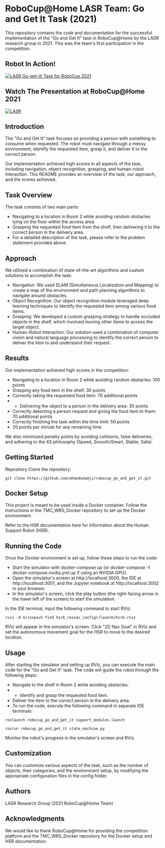 # RoboCup@Home LASR Team: Go and Get It Task (2021)
This repository contains the code and documentation for the successful implementation of the "Go and Get It" task in RoboCup@Home by the LASR research group in 2021. This was the team's first participation in the competition.

## Robot In Action!

[![LASR Go-get-it! Task for RoboCup 2021](https://img.youtube.com/vi/s6ka4xrZGpA/sddefault.jpg)](https://youtu.be/s6ka4xrZGpA)

## Watch The Presentation at RoboCup@Home 2021

[![LASR
](https://img.youtube.com/vi/-IYFWRORLpc/sddefault.jpg)](https://youtu.be/-IYFWRORLpc)


## Introduction
The "Go and Get It" task focuses on providing a person with something to consume when requested. The robot must navigate through a messy environment, identify the requested item, grasp it, and deliver it to the correct person.

Our implementation achieved high scores in all aspects of the task, including navigation, object recognition, grasping, and human-robot interaction. This README provides an overview of the task, our approach, and the scores achieved.

## Task Overview
The task consists of two main parts:

- Navigating to a location in Room 2 while avoiding random obstacles lying on the floor within the access area.
- Grasping the requested food item from the shelf, then delivering it to the correct person in the delivery area.
- For a detailed description of the task, please refer to the problem statement provided above.

## Approach
We utilized a combination of state-of-the-art algorithms and custom solutions to accomplish the task:

- Navigation: We used SLAM (Simultaneous Localization and Mapping) to create a map of the environment and path planning algorithms to navigate around obstacles.
- Object Recognition: Our object recognition module leveraged deep learning techniques to identify the requested item among various food items.
- Grasping: We developed a custom grasping strategy to handle occluded objects in the shelf, which involved moving other items to access the target object.
- Human-Robot Interaction: Our solution used a combination of computer vision and natural language processing to identify the correct person to deliver the item to and understand their request.
## Results
Our implementation achieved high scores in the competition:

- Navigating to a location in Room 2 while avoiding random obstacles: 100 points
- Grasping any food item in the shelf: 30 points
- Correctly taking the requested food item: 70 additional points
- - Delivering the object to a person in the delivery area: 30 points
- Correctly detecting a person request and giving the food item to them: 70 additional points
- Correctly finishing the task within the time limit: 50 points
- 20 points per minute for any remaining time

We also minimized penalty points by avoiding collisions, false deliveries, and adhering to the 4S philosophy (Speed, Smooth/Smart, Stable, Safe).

## Getting Started
Repository
Clone the repository:

```
git clone https://github.com/ahmedadamji/robocup_go_and_get_it.git
```

## Docker Setup
This project is meant to be used inside a Docker container. Follow the instructions in the TMC_WRS_Docker repository to set up the Docker environment.

Refer to the HSR documentation here for information about the Human Support Robot (HSR).

## Running the Code
Once the Docker environment is set up, follow these steps to run the code:

- Start the simulator with docker-compose up (or docker-compose -f docker-compose.nvidia.yml up if using an NVIDIA GPU).
- Open the simulator's screen at http://localhost:3000, the IDE at http://localhost:3001, and the Jupyter notebook at http://localhost:3002 in your browser.
- In the simulator's screen, click the play button (the right-facing arrow in the lower left of the screen) to start the simulation.

In the IDE terminal, input the following command to start RViz:
```
rviz -d $(rospack find hsrb_rosnav_config)/launch/hsrb.rviz
```
RViz will appear in the simulator's screen. Click "2D Nav Goal" in RViz and set the autonomous movement goal for the HSR to move to the desired location.

## Usage
After starting the simulator and setting up RViz, you can execute the main code for the "Go and Get It" task. The code will guide the robot through the following steps:

- Navigate to the shelf in Room 2 while avoiding obstacles.
- - Identify and grasp the requested food item.
- Deliver the item to the correct person in the delivery area.
- To run the code, execute the following command in separate IDE terminals:

```
roslaunch robocup_go_and_get_it support_modules.launch
```

```
rosrun robocup_go_and_get_it state_machine.py
```

Monitor the robot's progress in the simulator's screen and RViz.

## Customization
You can customize various aspects of the task, such as the number of objects, their categories, and the environment setup, by modifying the appropriate configuration files in the config folder.

## Authors
LASR Research Group (2021 RoboCup@Home Team)

## Acknowledgments
We would like to thank RoboCup@Home for providing the competition platform and the TMC_WRS_Docker repository for the Docker setup and HSR documentation.
